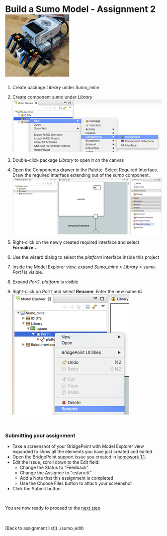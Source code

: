 # Build a Sumo Model - Assignment 2  ![robot](../img/sumo_robot.jpg)  

1) Create package *Library* under *Sumo_mine*   

2) Create component *sumo* under *Library*    
![screen](../img/sumo_hw_2.1.png)  

3) Double-click package *Library* to open it on the canvas    

4) Open the Components drawer in the Palette.  Select Required Interface. Draw 
the required interface extending out of the *sumo* component.
![screen](../img/sumo_hw_2.2.png)  

5) Right-click on the newly created required interface and select **Formalize...**  

6) Use the wizard dialog to select the *platform* interface inside this project  

7) Inside the Model Explorer view, expand *Sumo_mine > Library > sumo*.  *Port1* is 
visible.  

8) Expand *Port1*, *platform* is visible.  

9) Right-click on *Port1* and select **Rename**.  Enter the new name *IO*  
![screen](../img/sumo_hw_2.3.png)  

<br/>

### Submitting your assignment
* Take a screenshot of your BridgePoint with Model Explorer view expanded to show all the 
elements you have just created and edited.  
* Open the BridgePoint support issue you created in [homework 1.1](1.1.html). 
* Edit the issue, scroll down to the Edit field:  
  * Change the Status to "Feedback"  
  * Change the Assignee to "cstarrett"  
  * Add a Note that this assignment is completed 
  * Use the Choose Files button to attach your screenshot  
* Click the Submit button  

<br/>

You are now ready to proceed to the [next step](./sumo_create3.html)

<br/>
<br/>
[Back to assignment list](../sumo_edit)  
